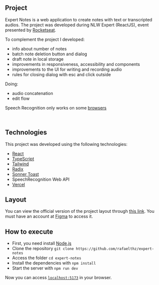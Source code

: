## Project

Expert Notes is a web application to create notes with text or transcripted audios. The project was developed during NLW Expert (ReactJS), event presented by [Rocketseat](https://rocketseat.com.br/).

To complement the project I developed:
- info about number of notes
- batch note deletion button and dialog
- draft note in local storage
- improvements in responsiveness, accessibility and components
- improvements to the UI for writing and recording audio
- rules for closing dialog with esc and click outside

Doing:
- audio concatenation
- edit flow

Speech Recognition only works on some [browsers](developer.mozilla.org/en-us/docs/web/api/speechrecognition)

<br>

## Technologies

This project was developed using the following technologies:

- [React](https://reactjs.org)
- [TypeScript](https://www.typescriptlang.org/)
- [Tailwind](https://tailwindui.com)
- [Radix](https://radix-ui.com)
- [Sonner Toast](https://sonner.emilkowal.ski/)
- SpeechRecognition Web API
- [Vercel](https://vercel.com)

## Layout

You can view the official version of the project layout through [this link](https://www.figma.com/community/file/1336456128647909148). You must have an account at [Figma](http://figma.com/) to access it.

## How to execute

- First, you need install [Node.js](https://nodejs.org/en/download/)
- Clone the repository `git clone https://github.com/rafaelthz/expert-notes`
- Access the folder `cd expert-notes`
- Install the dependencies with `npm install`
- Start the server with `npm run dev`

Now you can access [`localhost:5173`](localhost:5173) in your browser.
